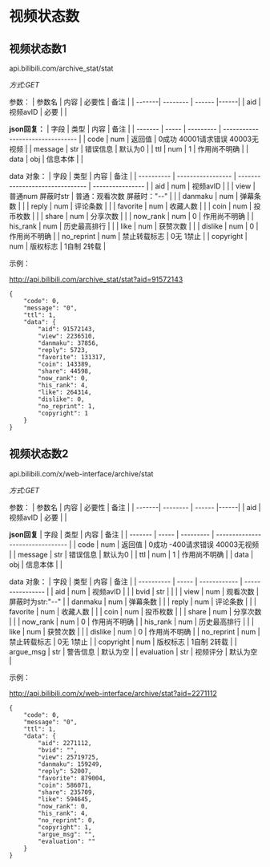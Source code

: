 # 视频状态数

## 视频状态数1
api.bilibili.com/archive_stat/stat

*方式:GET*

参数：
| 参数名 | 内容     | 必要性 | 备注 |
| -------| -------- | ------ |------|
| aid    | 视频avID | 必要   |      |


**json回复：**
|  字段   | 类型  | 内容      | 备注                             |
| ------- | ----- | --------- | -------------------------------- |
| code    | num   | 返回值    | 0成功  40001请求错误 40003无视频 |
| message | str   | 错误信息  | 默认为0                          |
| ttl     | num   | 1         | 作用尚不明确                     |
| data    | obj   | 信息本体  |                                  |

data 对象：
| 字段       | 类型              | 内容                            | 备注             |
| ---------- | ----------------- | ------------------------------- | ---------------- |
| aid        | num               | 视频avID                        |                  |
| view       | 普通num 屏蔽时str | 普通：观看次数 屏蔽时："--"     |                  |
| danmaku    | num               | 弹幕条数                        |                  |
| reply      | num               | 评论条数                        |                  |
| favorite   | num               | 收藏人数                        |                  |
| coin       | num               | 投币枚数                        |                  |
| share      | num               | 分享次数                        |                  |
| now_rank   | num               | 0                               | 作用尚不明确     |
| his_rank   | num               | 历史最高排行                    |                  |
| like       | num               | 获赞次数                        |                  |
| dislike    | num               | 0                               | 作用尚不明确     |
| no_reprint | num               | 禁止转载标志                    | 0无 1禁止        |
| copyright  | num               | 版权标志                        | 1自制 2转载      |

示例：

http://api.bilibili.com/archive_stat/stat?aid=91572143
```
{
	"code": 0,
	"message": "0",
	"ttl": 1,
	"data": {
		"aid": 91572143,
		"view": 2236510,
		"danmaku": 37856,
		"reply": 5723,
		"favorite": 131317,
		"coin": 143389,
		"share": 44598,
		"now_rank": 0,
		"his_rank": 4,
		"like": 264314,
		"dislike": 0,
		"no_reprint": 1,
		"copyright": 1
	}
}
```

## 视频状态数2
api.bilibili.com/x/web-interface/archive/stat

*方式:GET*

参数：
| 参数名 | 内容     | 必要性 | 备注 |
| -------| -------- | ------ |------|
| aid    | 视频avID | 必要   |      |


**json回复**
|  字段   | 类型  | 内容      | 备注                             |
| ------- | ----- | --------- | -------------------------------- |
| code    | num   | 返回值    | 0成功  -400请求错误 40003无视频 |
| message | str   | 错误信息  | 默认为0                          |
| ttl     | num   | 1         | 作用尚不明确                     |
| data    | obj   | 信息本体  |                                  |

data 对象：
| 字段       | 类型  | 内容         | 备注             |
| ---------- | ----- | ------------ | ---------------- |
| aid        | num   | 视频avID     |                  |
| bvid       | str   |      |  |
| view       | num   | 观看次数     | 屏蔽时为str:"--" |
| danmaku    | num   | 弹幕条数     |                  |
| reply      | num   | 评论条数     |                  |
| favorite   | num   | 收藏人数     |                  |
| coin       | num   | 投币枚数     |                  |
| share      | num   | 分享次数     |                  |
| now_rank   | num   | 0            | 作用尚不明确     |
| his_rank   | num   | 历史最高排行 |                  |
| like       | num   | 获赞次数     |                  |
| dislike    | num   | 0            | 作用尚不明确     |
| no_reprint | num   | 禁止转载标志 | 0无 1禁止        |
| copyright  | num   | 版权标志     | 1自制 2转载      |
| argue_msg  | str   | 警告信息     | 默认为空         |
| evaluation | str   | 视频评分     | 默认为空         |

示例：

http://api.bilibili.com/x/web-interface/archive/stat?aid=2271112
```
{
	"code": 0,
	"message": "0",
	"ttl": 1,
	"data": {
		"aid": 2271112,
		"bvid": "",
		"view": 25719725,
		"danmaku": 159249,
		"reply": 52007,
		"favorite": 879004,
		"coin": 586071,
		"share": 235709,
		"like": 594645,
		"now_rank": 0,
		"his_rank": 4,
		"no_reprint": 0,
		"copyright": 1,
		"argue_msg": "",
		"evaluation": ""
	}
}
```



